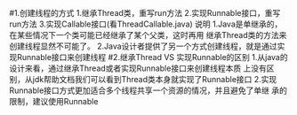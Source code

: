 #1.创建线程的方式
    1.继承Thread类，重写run方法
    2.实现Runnable接口，重写run方法
    3.实现Callable接口(看ThreadCallable.java)
    说明
    1.Java是单继承的，在某些情况下一个类可能已经继承了某个父类，这时再用
      继承Thread类的方法来创建线程显然不可能了。
    2.Java设计者提供了另一个方式创建线程，就是通过实现Runnable接口来创建线程
#2.继承Thread VS 实现Runnable的区别
    1.从java的设计来看，通过继承Thread或者实现Runnable接口来创建线程本质
      上没有区别，从jdk帮助文档我们可以看到Thread类本身就实现了Runnable接口
    2.实现Runnable接口方式更加适合多个线程共享一个资源的情况，并且避免了单继
      承的限制，建议使用Runnable